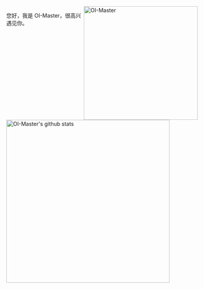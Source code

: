 <img align="right" src="https://avatars.githubusercontent.com/u/99538831?v=4" width="300px" alt="OI-Master" title="OI-Master" />

您好，我是 OI-Master，很高兴遇见你。

<img src="https://github-readme-stats.vercel.app/api?username=oimasterakioi&show_icons=true" width="430px" alt="OI-Master's github stats" title="OI-Master's github stats" />
